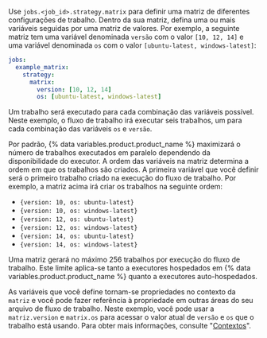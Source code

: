Use `jobs.<job_id>.strategy.matrix` para definir uma matriz de diferentes configurações de trabalho. Dentro da sua matriz, defina uma ou mais variáveis seguidas por uma matriz de valores. Por exemplo, a seguinte matriz tem uma variável denominada `versão` com o valor `[10, 12, 14]` e uma variável denominada `os` com o valor `[ubuntu-latest, windows-latest]`:

```yaml
jobs:
  example_matrix:
    strategy:
      matrix:
        version: [10, 12, 14]
        os: [ubuntu-latest, windows-latest]
```

Um trabalho será executado para cada combinação das variáveis possível. Neste exemplo, o fluxo de trabalho irá executar seis trabalhos, um para cada combinação das variáveis `os` e `versão`.

Por padrão, {% data variables.product.product_name %} maximizará o número de trabalhos executados em paralelo dependendo da disponibilidade do executor. A ordem das variáveis na matriz determina a ordem em que os trabalhos são criados. A primeira variável que você definir será o primeiro trabalho criado na execução do fluxo de trabalho. Por exemplo, a matriz acima irá criar os trabalhos na seguinte ordem:

- `{version: 10, os: ubuntu-latest}`
- `{version: 10, os: windows-latest}`
- `{version: 12, os: ubuntu-latest}`
- `{version: 12, os: windows-latest}`
- `{version: 14, os: ubuntu-latest}`
- `{version: 14, os: windows-latest}`

Uma matriz gerará no máximo 256 trabalhos por execução do fluxo de trabalho. Este limite aplica-se tanto a executores hospedados em {% data variables.product.product_name %} quanto a executores auto-hospedados.

As variáveis que você define tornam-se propriedades no contexto da `matriz` e você pode fazer referência à propriedade em outras áreas do seu arquivo de fluxo de trabalho. Neste exemplo, você pode usar a `matriz.version` e `matrix.os` para acessar o valor atual de `versão` e `os` que o trabalho está usando. Para obter mais informações, consulte "[Contextos](/actions/learn-github-actions/contexts)".

